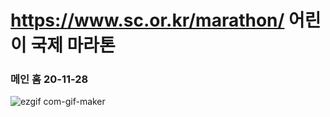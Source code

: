 # https://www.sc.or.kr/marathon/  어린이 국제 마라톤


### 메인 홈 20-11-28
![ezgif com-gif-maker](https://user-images.githubusercontent.com/42566975/100471968-b0356000-311e-11eb-9cb0-3d4ea6523156.gif)
